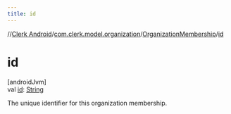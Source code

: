 ```yaml
---
title: id
---
```

//[Clerk Android](../../../index.html)/[com.clerk.model.organization](../index.html)/[OrganizationMembership](index.html)/[id](id.html)



# id



[androidJvm]\
val [id](id.html): [String](https://kotlinlang.org/api/latest/jvm/stdlib/kotlin-stdlib/kotlin/-string/index.html)



The unique identifier for this organization membership.




